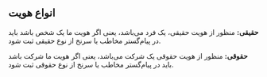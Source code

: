 ##  انواع هویت

**حقیقی:**  منظور از هویت حقیقی، یک فرد می‌باشد، یعنی اگر هویت ما یک شخص باشد باید در پیام‌گستر مخاطب یا سرنخ از نوع حقیقی ثبت شود.

**حقوقی:** منظور از هویت حقوقی یک شرکت می‌باشد، یعنی اگر هویت ما شرکت باشد باید در پیام‌گستر مخاطب یا سرنخ از نوع حقوقی ثبت شود.
